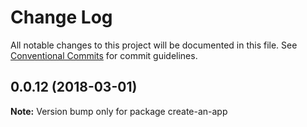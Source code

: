 # Change Log

All notable changes to this project will be documented in this file.
See [Conventional Commits](https://conventionalcommits.org) for commit guidelines.

<a name="0.0.12"></a>
## 0.0.12 (2018-03-01)




**Note:** Version bump only for package create-an-app
